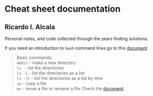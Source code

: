 # Cheat sheet documentation

## Ricardo I. Alcala

Personal notes, and code collected through the years finding solutions.

If you need an introduction to ```bash``` command lines go to this [document](https://github.com/ricardoi/cheatsheets/blob/master/commandsUNIX.pdf)

> Basic commands: \
> `mkdir` - make a new direcotry \
> `ls ` - list the directories \
> `ls -l` - list the directories as a list \
> `ls -lt` - list the directories as a list by time \
> `cp` - copy a file \
> `mv` - move a file or rename a file 
> Check the [document](https://github.com/ricardoi/cheatsheets/blob/master/commandsUNIX.pdf)

